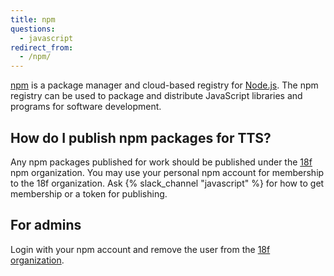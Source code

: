```yaml
---
title: npm
questions:
  - javascript
redirect_from:
  - /npm/
---
```


[npm](https://www.npmjs.com/) is a package manager and cloud-based registry for
[Node.js](https://nodejs.org/en/). The npm registry can be used to package and
distribute JavaScript libraries and programs for software development.

## How do I publish npm packages for TTS?

Any npm packages published for work should be published under the
[18f](https://www.npmjs.com/org/18f) npm organization. You may use your personal
npm account for membership to the 18f organization. Ask
{% slack_channel "javascript" %} for how to get membership or a token for
publishing.

## For admins

Login with your npm account and remove the user from the
[18f organization](https://www.npmjs.com/settings/18f/members).
